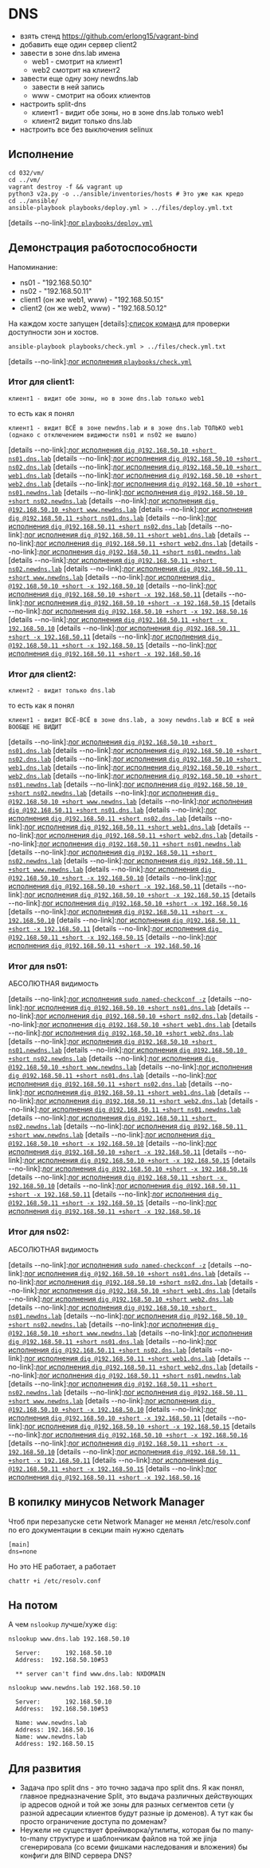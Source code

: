 # DNS

* взять стенд https://github.com/erlong15/vagrant-bind
* добавить еще один сервер client2
* завести в зоне dns.lab имена
  * web1 - смотрит на клиент1
  * web2  смотрит на клиент2
* завести еще одну зону newdns.lab
  * завести в ней запись
  * www - смотрит на обоих клиентов
* настроить split-dns
  * клиент1 - видит обе зоны, но в зоне dns.lab только web1
  * клиент2 видит только dns.lab
* настроить все без выключения selinux



## Исполнение

```shell
cd 032/vm/
cd ../vm/
vagrant destroy -f && vagrant up 
python3 v2a.py -o ../ansible/inventories/hosts # Это уже как кредо
cd ../ansible/
ansible-playbook playbooks/deploy.yml > ../files/deploy.yml.txt
```

[details --no-link]:[лог `playbooks/deploy.yml`](./032/files/deploy.yml.txt)

## Демонстрация работоспособности

Напоминание:
* ns01 - "192.168.50.10"
* ns02 - "192.168.50.11"
* client1 (он же web1, www) - "192.168.50.15"
* client2 (он же web2, www) - "192.168.50.12"

На каждом хосте запущен [details]:[список команд](./032/ansible/playbooks/check.yml) для проверки доступности зон и хостов.

```shell
ansible-playbook playbooks/check.yml > ../files/check.yml.txt
```

[details --no-link]:[лог исполнения `playbooks/check.yml`](./032/files/check.yml.txt)

### Итог для client1:

```text
клиент1 - видит обе зоны, но в зоне dns.lab только web1
```
то есть как я понял
```text
клиент1 - видит ВСЁ в зоне newdns.lab и в зоне dns.lab ТОЛЬКО web1 (однако с отключением видимости ns01 и ns02 не вышло)
```

[details --no-link]:[лог исполнения `dig @192.168.50.10 +short ns01.dns.lab`](./032/files/tests_reports/client1-dig-@192.168.50.10-+short-ns01.dns.lab.txt)
[details --no-link]:[лог исполнения `dig @192.168.50.10 +short ns02.dns.lab`](./032/files/tests_reports/client1-dig-@192.168.50.10-+short-ns02.dns.lab.txt)
[details --no-link]:[лог исполнения `dig @192.168.50.10 +short web1.dns.lab`](./032/files/tests_reports/client1-dig-@192.168.50.10-+short-web1.dns.lab.txt)
[details --no-link]:[лог исполнения `dig @192.168.50.10 +short web2.dns.lab`](./032/files/tests_reports/client1-dig-@192.168.50.10-+short-web2.dns.lab.txt)
[details --no-link]:[лог исполнения `dig @192.168.50.10 +short ns01.newdns.lab`](./032/files/tests_reports/client1-dig-@192.168.50.10-+short-ns01.newdns.lab.txt)
[details --no-link]:[лог исполнения `dig @192.168.50.10 +short ns02.newdns.lab`](./032/files/tests_reports/client1-dig-@192.168.50.10-+short-ns02.newdns.lab.txt)
[details --no-link]:[лог исполнения `dig @192.168.50.10 +short www.newdns.lab`](./032/files/tests_reports/client1-dig-@192.168.50.10-+short-www.newdns.lab.txt)
[details --no-link]:[лог исполнения `dig @192.168.50.11 +short ns01.dns.lab`](./032/files/tests_reports/client1-dig-@192.168.50.11-+short-ns01.dns.lab.txt)
[details --no-link]:[лог исполнения `dig @192.168.50.11 +short ns02.dns.lab`](./032/files/tests_reports/client1-dig-@192.168.50.11-+short-ns02.dns.lab.txt)
[details --no-link]:[лог исполнения `dig @192.168.50.11 +short web1.dns.lab`](./032/files/tests_reports/client1-dig-@192.168.50.11-+short-web1.dns.lab.txt)
[details --no-link]:[лог исполнения `dig @192.168.50.11 +short web2.dns.lab`](./032/files/tests_reports/client1-dig-@192.168.50.11-+short-web2.dns.lab.txt)
[details --no-link]:[лог исполнения `dig @192.168.50.11 +short ns01.newdns.lab`](./032/files/tests_reports/client1-dig-@192.168.50.11-+short-ns01.newdns.lab.txt)
[details --no-link]:[лог исполнения `dig @192.168.50.11 +short ns02.newdns.lab`](./032/files/tests_reports/client1-dig-@192.168.50.11-+short-ns02.newdns.lab.txt)
[details --no-link]:[лог исполнения `dig @192.168.50.11 +short www.newdns.lab`](./032/files/tests_reports/client1-dig-@192.168.50.11-+short-www.newdns.lab.txt)
[details --no-link]:[лог исполнения `dig @192.168.50.10 +short -x 192.168.50.10`](./032/files/tests_reports/client1-dig-@192.168.50.10-+short--x-192.168.50.10.txt)
[details --no-link]:[лог исполнения `dig @192.168.50.10 +short -x 192.168.50.11`](./032/files/tests_reports/client1-dig-@192.168.50.10-+short--x-192.168.50.11.txt)
[details --no-link]:[лог исполнения `dig @192.168.50.10 +short -x 192.168.50.15`](./032/files/tests_reports/client1-dig-@192.168.50.10-+short--x-192.168.50.15.txt)
[details --no-link]:[лог исполнения `dig @192.168.50.10 +short -x 192.168.50.16`](./032/files/tests_reports/client1-dig-@192.168.50.10-+short--x-192.168.50.16.txt)
[details --no-link]:[лог исполнения `dig @192.168.50.11 +short -x 192.168.50.10`](./032/files/tests_reports/client1-dig-@192.168.50.11-+short--x-192.168.50.10.txt)
[details --no-link]:[лог исполнения `dig @192.168.50.11 +short -x 192.168.50.11`](./032/files/tests_reports/client1-dig-@192.168.50.11-+short--x-192.168.50.11.txt)
[details --no-link]:[лог исполнения `dig @192.168.50.11 +short -x 192.168.50.15`](./032/files/tests_reports/client1-dig-@192.168.50.11-+short--x-192.168.50.15.txt)
[details --no-link]:[лог исполнения `dig @192.168.50.11 +short -x 192.168.50.16`](./032/files/tests_reports/client1-dig-@192.168.50.11-+short--x-192.168.50.16.txt)

### Итог для client2:

```text
клиент2 - видит только dns.lab
```
то есть как я понял
```text
клиент1 - видит ВСЁ-ВСЁ в зоне dns.lab, а зону newdns.lab и ВСЁ в ней ВООБЩЕ НЕ ВИДИТ
```

[details --no-link]:[лог исполнения `dig @192.168.50.10 +short ns01.dns.lab`](./032/files/tests_reports/client2-dig-@192.168.50.10-+short-ns01.dns.lab.txt)
[details --no-link]:[лог исполнения `dig @192.168.50.10 +short ns02.dns.lab`](./032/files/tests_reports/client2-dig-@192.168.50.10-+short-ns02.dns.lab.txt)
[details --no-link]:[лог исполнения `dig @192.168.50.10 +short web1.dns.lab`](./032/files/tests_reports/client2-dig-@192.168.50.10-+short-web1.dns.lab.txt)
[details --no-link]:[лог исполнения `dig @192.168.50.10 +short web2.dns.lab`](./032/files/tests_reports/client2-dig-@192.168.50.10-+short-web2.dns.lab.txt)
[details --no-link]:[лог исполнения `dig @192.168.50.10 +short ns01.newdns.lab`](./032/files/tests_reports/client2-dig-@192.168.50.10-+short-ns01.newdns.lab.txt)
[details --no-link]:[лог исполнения `dig @192.168.50.10 +short ns02.newdns.lab`](./032/files/tests_reports/client2-dig-@192.168.50.10-+short-ns02.newdns.lab.txt)
[details --no-link]:[лог исполнения `dig @192.168.50.10 +short www.newdns.lab`](./032/files/tests_reports/client2-dig-@192.168.50.10-+short-www.newdns.lab.txt)
[details --no-link]:[лог исполнения `dig @192.168.50.11 +short ns01.dns.lab`](./032/files/tests_reports/client2-dig-@192.168.50.11-+short-ns01.dns.lab.txt)
[details --no-link]:[лог исполнения `dig @192.168.50.11 +short ns02.dns.lab`](./032/files/tests_reports/client2-dig-@192.168.50.11-+short-ns02.dns.lab.txt)
[details --no-link]:[лог исполнения `dig @192.168.50.11 +short web1.dns.lab`](./032/files/tests_reports/client2-dig-@192.168.50.11-+short-web1.dns.lab.txt)
[details --no-link]:[лог исполнения `dig @192.168.50.11 +short web2.dns.lab`](./032/files/tests_reports/client2-dig-@192.168.50.11-+short-web2.dns.lab.txt)
[details --no-link]:[лог исполнения `dig @192.168.50.11 +short ns01.newdns.lab`](./032/files/tests_reports/client2-dig-@192.168.50.11-+short-ns01.newdns.lab.txt)
[details --no-link]:[лог исполнения `dig @192.168.50.11 +short ns02.newdns.lab`](./032/files/tests_reports/client2-dig-@192.168.50.11-+short-ns02.newdns.lab.txt)
[details --no-link]:[лог исполнения `dig @192.168.50.11 +short www.newdns.lab`](./032/files/tests_reports/client2-dig-@192.168.50.11-+short-www.newdns.lab.txt)
[details --no-link]:[лог исполнения `dig @192.168.50.10 +short -x 192.168.50.10`](./032/files/tests_reports/client2-dig-@192.168.50.10-+short--x-192.168.50.10.txt)
[details --no-link]:[лог исполнения `dig @192.168.50.10 +short -x 192.168.50.11`](./032/files/tests_reports/client2-dig-@192.168.50.10-+short--x-192.168.50.11.txt)
[details --no-link]:[лог исполнения `dig @192.168.50.10 +short -x 192.168.50.15`](./032/files/tests_reports/client2-dig-@192.168.50.10-+short--x-192.168.50.15.txt)
[details --no-link]:[лог исполнения `dig @192.168.50.10 +short -x 192.168.50.16`](./032/files/tests_reports/client2-dig-@192.168.50.10-+short--x-192.168.50.16.txt)
[details --no-link]:[лог исполнения `dig @192.168.50.11 +short -x 192.168.50.10`](./032/files/tests_reports/client2-dig-@192.168.50.11-+short--x-192.168.50.10.txt)
[details --no-link]:[лог исполнения `dig @192.168.50.11 +short -x 192.168.50.11`](./032/files/tests_reports/client2-dig-@192.168.50.11-+short--x-192.168.50.11.txt)
[details --no-link]:[лог исполнения `dig @192.168.50.11 +short -x 192.168.50.15`](./032/files/tests_reports/client2-dig-@192.168.50.11-+short--x-192.168.50.15.txt)
[details --no-link]:[лог исполнения `dig @192.168.50.11 +short -x 192.168.50.16`](./032/files/tests_reports/client2-dig-@192.168.50.11-+short--x-192.168.50.16.txt)

### Итог для ns01:

АБСОЛЮТНАЯ видимость

[details --no-link]:[лог исполнения `sudo named-checkconf -z`](./032/files/tests_reports/ns01-sudo-named-checkconf--z.txt)
[details --no-link]:[лог исполнения `dig @192.168.50.10 +short ns01.dns.lab`](./032/files/tests_reports/ns01-dig-@192.168.50.10-+short-ns01.dns.lab.txt)
[details --no-link]:[лог исполнения `dig @192.168.50.10 +short ns02.dns.lab`](./032/files/tests_reports/ns01-dig-@192.168.50.10-+short-ns02.dns.lab.txt)
[details --no-link]:[лог исполнения `dig @192.168.50.10 +short web1.dns.lab`](./032/files/tests_reports/ns01-dig-@192.168.50.10-+short-web1.dns.lab.txt)
[details --no-link]:[лог исполнения `dig @192.168.50.10 +short web2.dns.lab`](./032/files/tests_reports/ns01-dig-@192.168.50.10-+short-web2.dns.lab.txt)
[details --no-link]:[лог исполнения `dig @192.168.50.10 +short ns01.newdns.lab`](./032/files/tests_reports/ns01-dig-@192.168.50.10-+short-ns01.newdns.lab.txt)
[details --no-link]:[лог исполнения `dig @192.168.50.10 +short ns02.newdns.lab`](./032/files/tests_reports/ns01-dig-@192.168.50.10-+short-ns02.newdns.lab.txt)
[details --no-link]:[лог исполнения `dig @192.168.50.10 +short www.newdns.lab`](./032/files/tests_reports/ns01-dig-@192.168.50.10-+short-www.newdns.lab.txt)
[details --no-link]:[лог исполнения `dig @192.168.50.11 +short ns01.dns.lab`](./032/files/tests_reports/ns01-dig-@192.168.50.11-+short-ns01.dns.lab.txt)
[details --no-link]:[лог исполнения `dig @192.168.50.11 +short ns02.dns.lab`](./032/files/tests_reports/ns01-dig-@192.168.50.11-+short-ns02.dns.lab.txt)
[details --no-link]:[лог исполнения `dig @192.168.50.11 +short web1.dns.lab`](./032/files/tests_reports/ns01-dig-@192.168.50.11-+short-web1.dns.lab.txt)
[details --no-link]:[лог исполнения `dig @192.168.50.11 +short web2.dns.lab`](./032/files/tests_reports/ns01-dig-@192.168.50.11-+short-web2.dns.lab.txt)
[details --no-link]:[лог исполнения `dig @192.168.50.11 +short ns01.newdns.lab`](./032/files/tests_reports/ns01-dig-@192.168.50.11-+short-ns01.newdns.lab.txt)
[details --no-link]:[лог исполнения `dig @192.168.50.11 +short ns02.newdns.lab`](./032/files/tests_reports/ns01-dig-@192.168.50.11-+short-ns02.newdns.lab.txt)
[details --no-link]:[лог исполнения `dig @192.168.50.11 +short www.newdns.lab`](./032/files/tests_reports/ns01-dig-@192.168.50.11-+short-www.newdns.lab.txt)
[details --no-link]:[лог исполнения `dig @192.168.50.10 +short -x 192.168.50.10`](./032/files/tests_reports/ns01-dig-@192.168.50.10-+short--x-192.168.50.10.txt)
[details --no-link]:[лог исполнения `dig @192.168.50.10 +short -x 192.168.50.11`](./032/files/tests_reports/ns01-dig-@192.168.50.10-+short--x-192.168.50.11.txt)
[details --no-link]:[лог исполнения `dig @192.168.50.10 +short -x 192.168.50.15`](./032/files/tests_reports/ns01-dig-@192.168.50.10-+short--x-192.168.50.15.txt)
[details --no-link]:[лог исполнения `dig @192.168.50.10 +short -x 192.168.50.16`](./032/files/tests_reports/ns01-dig-@192.168.50.10-+short--x-192.168.50.16.txt)
[details --no-link]:[лог исполнения `dig @192.168.50.11 +short -x 192.168.50.10`](./032/files/tests_reports/ns01-dig-@192.168.50.11-+short--x-192.168.50.10.txt)
[details --no-link]:[лог исполнения `dig @192.168.50.11 +short -x 192.168.50.11`](./032/files/tests_reports/ns01-dig-@192.168.50.11-+short--x-192.168.50.11.txt)
[details --no-link]:[лог исполнения `dig @192.168.50.11 +short -x 192.168.50.15`](./032/files/tests_reports/ns01-dig-@192.168.50.11-+short--x-192.168.50.15.txt)
[details --no-link]:[лог исполнения `dig @192.168.50.11 +short -x 192.168.50.16`](./032/files/tests_reports/ns01-dig-@192.168.50.11-+short--x-192.168.50.16.txt)

### Итог для ns02:

АБСОЛЮТНАЯ видимость

[details --no-link]:[лог исполнения `sudo named-checkconf -z`](./032/files/tests_reports/ns02-sudo-named-checkconf--z.txt)
[details --no-link]:[лог исполнения `dig @192.168.50.10 +short ns01.dns.lab`](./032/files/tests_reports/ns02-dig-@192.168.50.10-+short-ns01.dns.lab.txt)
[details --no-link]:[лог исполнения `dig @192.168.50.10 +short ns02.dns.lab`](./032/files/tests_reports/ns02-dig-@192.168.50.10-+short-ns02.dns.lab.txt)
[details --no-link]:[лог исполнения `dig @192.168.50.10 +short web1.dns.lab`](./032/files/tests_reports/ns02-dig-@192.168.50.10-+short-web1.dns.lab.txt)
[details --no-link]:[лог исполнения `dig @192.168.50.10 +short web2.dns.lab`](./032/files/tests_reports/ns02-dig-@192.168.50.10-+short-web2.dns.lab.txt)
[details --no-link]:[лог исполнения `dig @192.168.50.10 +short ns01.newdns.lab`](./032/files/tests_reports/ns02-dig-@192.168.50.10-+short-ns01.newdns.lab.txt)
[details --no-link]:[лог исполнения `dig @192.168.50.10 +short ns02.newdns.lab`](./032/files/tests_reports/ns02-dig-@192.168.50.10-+short-ns02.newdns.lab.txt)
[details --no-link]:[лог исполнения `dig @192.168.50.10 +short www.newdns.lab`](./032/files/tests_reports/ns02-dig-@192.168.50.10-+short-www.newdns.lab.txt)
[details --no-link]:[лог исполнения `dig @192.168.50.11 +short ns01.dns.lab`](./032/files/tests_reports/ns02-dig-@192.168.50.11-+short-ns01.dns.lab.txt)
[details --no-link]:[лог исполнения `dig @192.168.50.11 +short ns02.dns.lab`](./032/files/tests_reports/ns02-dig-@192.168.50.11-+short-ns02.dns.lab.txt)
[details --no-link]:[лог исполнения `dig @192.168.50.11 +short web1.dns.lab`](./032/files/tests_reports/ns02-dig-@192.168.50.11-+short-web1.dns.lab.txt)
[details --no-link]:[лог исполнения `dig @192.168.50.11 +short web2.dns.lab`](./032/files/tests_reports/ns02-dig-@192.168.50.11-+short-web2.dns.lab.txt)
[details --no-link]:[лог исполнения `dig @192.168.50.11 +short ns01.newdns.lab`](./032/files/tests_reports/ns02-dig-@192.168.50.11-+short-ns01.newdns.lab.txt)
[details --no-link]:[лог исполнения `dig @192.168.50.11 +short ns02.newdns.lab`](./032/files/tests_reports/ns02-dig-@192.168.50.11-+short-ns02.newdns.lab.txt)
[details --no-link]:[лог исполнения `dig @192.168.50.11 +short www.newdns.lab`](./032/files/tests_reports/ns02-dig-@192.168.50.11-+short-www.newdns.lab.txt)
[details --no-link]:[лог исполнения `dig @192.168.50.10 +short -x 192.168.50.10`](./032/files/tests_reports/ns02-dig-@192.168.50.10-+short--x-192.168.50.10.txt)
[details --no-link]:[лог исполнения `dig @192.168.50.10 +short -x 192.168.50.11`](./032/files/tests_reports/ns02-dig-@192.168.50.10-+short--x-192.168.50.11.txt)
[details --no-link]:[лог исполнения `dig @192.168.50.10 +short -x 192.168.50.15`](./032/files/tests_reports/ns02-dig-@192.168.50.10-+short--x-192.168.50.15.txt)
[details --no-link]:[лог исполнения `dig @192.168.50.10 +short -x 192.168.50.16`](./032/files/tests_reports/ns02-dig-@192.168.50.10-+short--x-192.168.50.16.txt)
[details --no-link]:[лог исполнения `dig @192.168.50.11 +short -x 192.168.50.10`](./032/files/tests_reports/ns02-dig-@192.168.50.11-+short--x-192.168.50.10.txt)
[details --no-link]:[лог исполнения `dig @192.168.50.11 +short -x 192.168.50.11`](./032/files/tests_reports/ns02-dig-@192.168.50.11-+short--x-192.168.50.11.txt)
[details --no-link]:[лог исполнения `dig @192.168.50.11 +short -x 192.168.50.15`](./032/files/tests_reports/ns02-dig-@192.168.50.11-+short--x-192.168.50.15.txt)
[details --no-link]:[лог исполнения `dig @192.168.50.11 +short -x 192.168.50.16`](./032/files/tests_reports/ns02-dig-@192.168.50.11-+short--x-192.168.50.16.txt)

## В копилку минусов Network Manager 

Чтоб при перезапуске сети Network Manager не менял /etc/resolv.conf по его документации в секции main нужно сделать
```text
[main]
dns=none
```
Но это НЕ работает, а работает
```shell
chattr +i /etc/resolv.conf
```
## На потом

А чем `nslookup` лучше/хуже `dig`:

```shell
nslookup www.dns.lab 192.168.50.10

  Server:		192.168.50.10
  Address:	192.168.50.10#53
  
  ** server can't find www.dns.lab: NXDOMAIN

nslookup www.newdns.lab 192.168.50.10
  
  Server:		192.168.50.10
  Address:	192.168.50.10#53
  
  Name:	www.newdns.lab
  Address: 192.168.50.16
  Name:	www.newdns.lab
  Address: 192.168.50.15

```

## Для развития

* Задача про split dns - это точно задача про split dns. Я как понял, главное  предназначение Split, это выдача различных действующих ip адресов одной и той же зоны для разных сегментов сети (у разной адресации клиентов будут разные ip доменов). А тут как бы просто ограничение доступа по доменам?
* Неужели не существует фреймворка/утилиты, которая бы по many-to-many структуре и шаблончикам файлов на той же jinja сгенерировала (со всеми фишками наследования и вложения) бы конфиги для BIND сервера DNS?